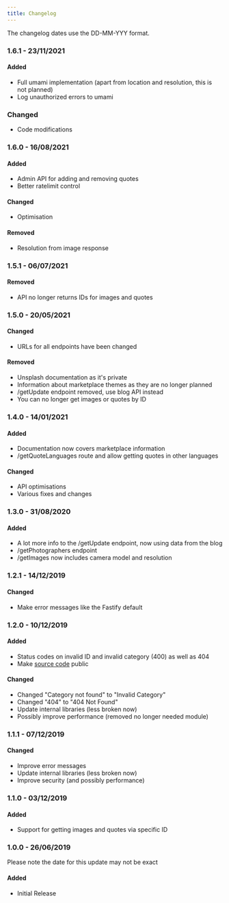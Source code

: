 ```yaml
---
title: Changelog
---
```


The changelog dates use the DD-MM-YYY format.

### 1.6.1 - 23/11/2021
#### Added
* Full umami implementation (apart from location and resolution, this is not planned)
* Log unauthorized errors to umami

### Changed
* Code modifications

### 1.6.0 - 16/08/2021
#### Added
* Admin API for adding and removing quotes
* Better ratelimit control

#### Changed
* Optimisation

#### Removed
* Resolution from image response

### 1.5.1 - 06/07/2021
#### Removed
* API no longer returns IDs for images and quotes

### 1.5.0 - 20/05/2021
#### Changed
* URLs for all endpoints have been changed
#### Removed
* Unsplash documentation as it's private
* Information about marketplace themes as they are no longer planned
* /getUpdate endpoint removed, use blog API instead
* You can no longer get images or quotes by ID

### 1.4.0 - 14/01/2021
#### Added
* Documentation now covers marketplace information
* /getQuoteLanguages route and allow getting quotes in other languages

#### Changed
* API optimisations
* Various fixes and changes

### 1.3.0 - 31/08/2020
#### Added
* A lot more info to the /getUpdate endpoint, now using data from the blog
* /getPhotographers endpoint
* /getImages now includes camera model and resolution

### 1.2.1 - 14/12/2019
#### Changed
* Make error messages like the Fastify default

### 1.2.0 - 10/12/2019
#### Added
* Status codes on invalid ID and invalid category (400) as well as 404
* Make [source code](https://github.com/mue/api) public

#### Changed
* Changed "Category not found" to "Invalid Category"
* Changed "404" to "404 Not Found"
* Update internal libraries (less broken now)
* Possibly improve performance (removed no longer needed module)

### 1.1.1 - 07/12/2019
#### Changed
* Improve error messages
* Update internal libraries (less broken now)
* Improve security (and possibly performance)

### 1.1.0 - 03/12/2019
#### Added
* Support for getting images and quotes via specific ID

### 1.0.0 - 26/06/2019
Please note the date for this update may not be exact
#### Added
* Initial Release
